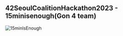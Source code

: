 ## 42SeoulCoalitionHackathon2023 - 15minisenough(Gon 4 team)

![15minIsEnough](https://user-images.githubusercontent.com/43363413/226223342-975c6feb-32b0-4226-8074-d27f8d10c140.png)
